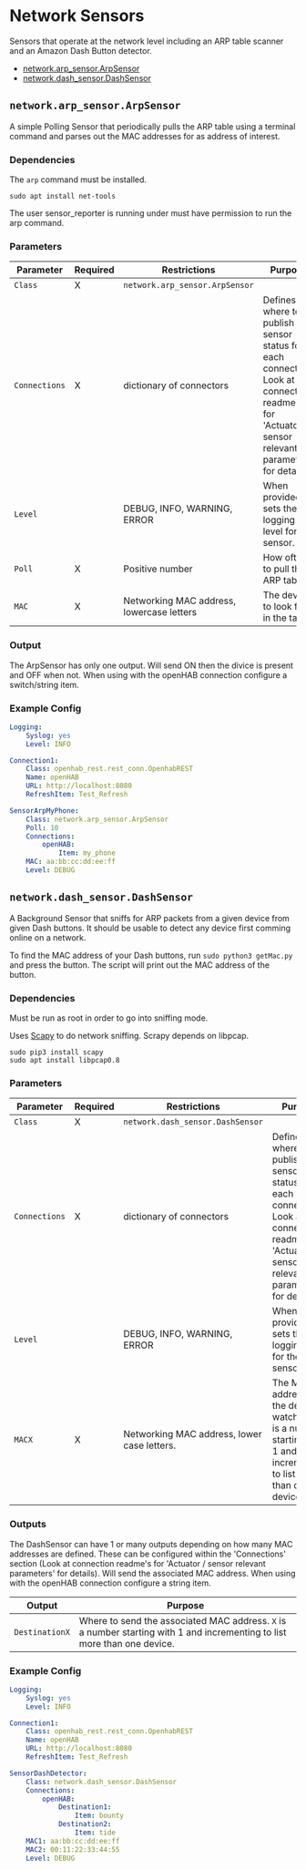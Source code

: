 # Network Sensors

Sensors that operate at the network level including an ARP table scanner and an Amazon Dash Button detector.
* [network.arp_sensor.ArpSensor](#networkarp_sensorarpsensor)
* [network.dash_sensor.DashSensor](#networkdash_sensordashsensor)

## `network.arp_sensor.ArpSensor`

A simple Polling Sensor that periodically pulls the ARP table using a terminal command and parses out the MAC addresses for as address of interest.

### Dependencies

The `arp` command must be installed.

```
sudo apt install net-tools
```

The user sensor_reporter is running under must have permission to run the arp command.

### Parameters

Parameter | Required | Restrictions | Purpose
-|-|-|-
`Class` | X | `network.arp_sensor.ArpSensor` |
`Connections` | X | dictionary of connectors | Defines where to publish the sensor status for each connection. Look at connection readme's for 'Actuator / sensor relevant parameters' for details.
`Level` | | DEBUG, INFO, WARNING, ERROR | When provided, sets the logging level for the sensor.
`Poll` | X |  Positive number | How often to pull the ARP table.
`MAC` | X | Networking MAC address, lowercase letters | The device to look for in the table.

### Output
The ArpSensor has only one output.
Will send ON then the divice is present and OFF when not.
When using with the openHAB connection configure a switch/string item.

### Example Config

```yaml
Logging:
    Syslog: yes
    Level: INFO

Connection1:
    Class: openhab_rest.rest_conn.OpenhabREST
    Name: openHAB
    URL: http://localhost:8080
    RefreshItem: Test_Refresh

SensorArpMyPhone:
    Class: network.arp_sensor.ArpSensor
    Poll: 10
    Connections:
        openHAB:
            Item: my_phone
    MAC: aa:bb:cc:dd:ee:ff
    Level: DEBUG
```

## `network.dash_sensor.DashSensor`

A Background Sensor that sniffs for ARP packets from a given device from given Dash buttons.
It should be usable to detect any device first comming online on a network.

To find the MAC address of your Dash buttons, run `sudo python3 getMac.py` and press the button.
The script will print out the MAC address of the button.

### Dependencies

Must be run as root in order to go into sniffing mode.

Uses [Scapy](https://pypi.org/project/scapy/) to do network sniffing. Scrapy depends on libpcap.

```
sudo pip3 install scapy
sudo apt install libpcap0.8
```

### Parameters

Parameter | Required | Restrictions | Purpose
-|-|-|-
`Class` | X | `network.dash_sensor.DashSensor` |
`Connections` | X | dictionary of connectors | Defines where to publish the sensor status for each connection. Look at connection readme's for 'Actuator / sensor relevant parameters' for details.
`Level` | | DEBUG, INFO, WARNING, ERROR | When provided, sets the logging level for the sensor.
`MACX` | X | Networking MAC address, lower case letters. | The MAC address of the device to watch for. `X` is a number starting with 1 and incrementing to list more than one device.

### Outputs
The DashSensor can have 1 or many outputs depending on how many MAC addresses are defined. These can be configured within the 'Connections' section (Look at connection readme's for 'Actuator / sensor relevant parameters' for details).
Will send the associated MAC address.
When using with the openHAB connection configure a string item.

Output | Purpose
-|-
`DestinationX` | Where to send the associated MAC address. `X` is a number starting with 1 and incrementing to list more than one device.



### Example Config

```yaml
Logging:
    Syslog: yes
    Level: INFO

Connection1:
    Class: openhab_rest.rest_conn.OpenhabREST
    Name: openHAB
    URL: http://localhost:8080
    RefreshItem: Test_Refresh

SensorDashDetector:
    Class: network.dash_sensor.DashSensor
    Connections:
        openHAB:
            Destination1:
                Item: bounty
            Destination2:
                Item: tide
    MAC1: aa:bb:cc:dd:ee:ff
    MAC2: 00:11:22:33:44:55
    Level: DEBUG
```
